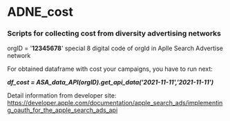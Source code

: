 # ADNE_cost

### Scripts for collecting cost from diversity advertising networks

orgID = '**12345678**' special 8 digital code of orgId in Aplle Search Advertise network

For obtained dataframe with cost your campaigns, you have to run next:

_**df_cost = ASA_data_API(orgID).get_api_data('2021-11-11','2021-11-11')**_

Detail information from developer site: https://developer.apple.com/documentation/apple_search_ads/implementing_oauth_for_the_apple_search_ads_api
